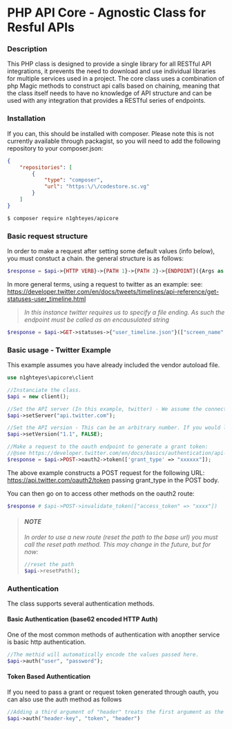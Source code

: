 # PHP API Core - Agnostic Class for Resful APIs

### Description

This PHP class is designed to provide a single library for all RESTful API integrations, it prevents the need to download and use individual libraries for multiple services used in a project. The core class uses a combination of php Magic methods to construct api calls based on chaining, meaning that the class itself needs to have no knowledge of API structure and can be used with any integration that provides a RESTful series of endpoints.

### Installation

If you can, this should be installed with composer. Please note this is not currently available through packagist, so you will need to add the following repository to your composer.json:

```json
{
    "repositories": [
        {
            "type": "composer",
            "url": "https:\/\/codestore.sc.vg"
        }
    ]
}
```
```bash
$ composer require n1ghteyes/apicore
```
### Basic request structure

In order to make a request after setting some default values (info below), you must constuct a chain. the general structure is as follows:

```php
$response = $api->{HTTP VERB}->{PATH 1}->{PATH 2}->{ENDPOINT}({Args as array});
```

In more general terms, using a request to twitter as an example:
see: https://developer.twitter.com/en/docs/tweets/timelines/api-reference/get-statuses-user_timeline.html

> *In this instance twitter requires us to specify a file ending. As such the endpoint must be called as an encausulated string*

```php
$response = $api->GET->statuses->{"user_timeline.json"}(["screen_name" => "noradio"]);
```

### Basic usage - Twitter Example

This example assumes you have already included the vendor autoload file.
```php
use n1ghteyes\apicore\client

//Instanciate the class.
$api = new client();

//Set the API server (In this example, twitter) - We assume the connection is HTTPS.
$api->setServer("api.twitter.com");

//Set the API version - This can be an arbitrary number. If you would like to exclude the version number from the request path, pass FALSE as the second argument.
$api->setVersion("1.1", FALSE);

//Make a request to the oauth endpoint to generate a grant token:
//@see https://developer.twitter.com/en/docs/basics/authentication/api-reference/token
$response = $api->POST->oauth2->token(['grant_type' => "xxxxxx"]);
```

The above example constructs a POST request for the following URL: https://api.twitter.com/oauth2/token passing grant_type in the POST body.

You can then go on to access other methods on the oauth2 route:
```php
$response # $api->POST->invalidate_token(["access_token" => "xxxx"])
```
> #### *NOTE*
> *In order to use a new route (reset the path to the base url) you must call the reset path method. This may change in the future, but for now:*
>
> ```php
> //reset the path
> $api->resetPath();
> ```

### Authentication

The class supports several authentication methods.

#### Basic Authentication (base62 encoded HTTP Auth)

One of the most common methods of authentication with anopther service is basic http authentication.

```php
//The methid will automatically encode the values passed here.
$api->auth("user", "password");
```

#### Token Based Authentication

If you need to pass a grant or request token generated through oauth, you can also use the auth method as follows

```php
//Adding a third argument of "header" treats the first argument as the header name and the second as the header value. This can be used to add any custom header to the request. 
$api->auth("header-key", "token", "header")
```
